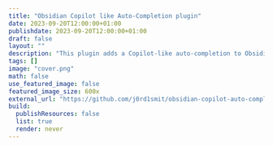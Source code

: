 ```yaml
---
title: "Obsidian Copilot like Auto-Completion plugin"
date: 2023-09-20T12:00:00+01:00
publishdate: 2023-09-20T12:00:00+01:00
draft: false
layout: ""
description: "This plugin adds a Copilot-like auto-completion to Obsidian. The plugin take your cursor location and text before and after it into account to generate the best completion."
tags: []
image: "cover.png"
math: false
use_featured_image: false
featured_image_size: 600x
external_url: "https://github.com/j0rd1smit/obsidian-copilot-auto-completion?tab=readme-ov-file#copilot-like-auto-completion-for-obsidian" 
build:
  publishResources: false
  list: true
  render: never
---
```

